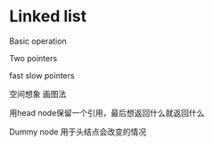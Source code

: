 # Linked list

Basic operation



Two pointers



fast slow pointers



空间想象 画图法



用head node保留一个引用，最后想返回什么就返回什么



Dummy node 用于头结点会改变的情况

